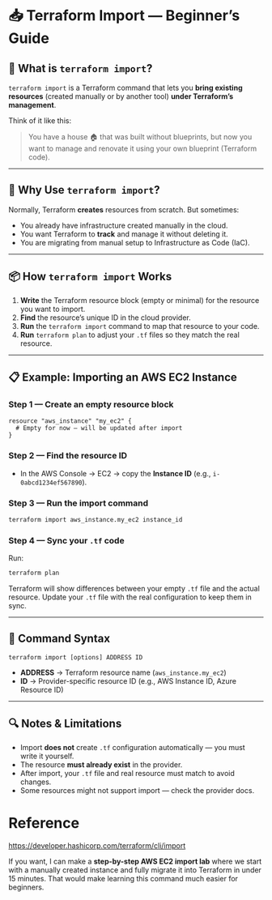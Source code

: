 # 📥 Terraform Import — Beginner’s Guide

## 🌟 What is `terraform import`?

`terraform import` is a Terraform command that lets you **bring existing resources** (created manually or by another tool) **under Terraform’s management**.

Think of it like this:

> You have a house 🏠 that was built without blueprints, but now you want to manage and renovate it using your own blueprint (Terraform code).

---

## 🤔 Why Use `terraform import`?

Normally, Terraform **creates** resources from scratch.
But sometimes:

* You already have infrastructure created manually in the cloud.
* You want Terraform to **track** and manage it without deleting it.
* You are migrating from manual setup to Infrastructure as Code (IaC).

---

## 📦 How `terraform import` Works

1. **Write** the Terraform resource block (empty or minimal) for the resource you want to import.
2. **Find** the resource’s unique ID in the cloud provider.
3. **Run** the `terraform import` command to map that resource to your code.
4. **Run** `terraform plan` to adjust your `.tf` files so they match the real resource.

---

## 📋 Example: Importing an AWS EC2 Instance

### Step 1 — Create an empty resource block

```hcl
resource "aws_instance" "my_ec2" {
  # Empty for now — will be updated after import
}
```

### Step 2 — Find the resource ID

* In the AWS Console → EC2 → copy the **Instance ID** (e.g., `i-0abcd1234ef567890`).

### Step 3 — Run the import command

```bash
terraform import aws_instance.my_ec2 instance_id
```

### Step 4 — Sync your `.tf` code

Run:

```bash
terraform plan
```

Terraform will show differences between your empty `.tf` file and the actual resource.
Update your `.tf` file with the real configuration to keep them in sync.

---

## 📜 Command Syntax

```
terraform import [options] ADDRESS ID
```

* **ADDRESS** → Terraform resource name (`aws_instance.my_ec2`)
* **ID** → Provider-specific resource ID (e.g., AWS Instance ID, Azure Resource ID)

---

## 🔍 Notes & Limitations

* Import **does not** create `.tf` configuration automatically — you must write it yourself.
* The resource **must already exist** in the provider.
* After import, your `.tf` file and real resource must match to avoid changes.
* Some resources might not support import — check the provider docs.

# Reference

https://developer.hashicorp.com/terraform/cli/import

If you want, I can make a **step-by-step AWS EC2 import lab** where we start with a manually created instance and fully migrate it into Terraform in under 15 minutes. That would make learning this command much easier for beginners.
